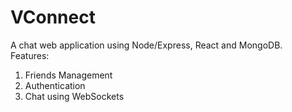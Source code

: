 # VConnect
A chat web application using Node/Express, React and MongoDB.\
Features:
1. Friends Management
2. Authentication
3. Chat using WebSockets
